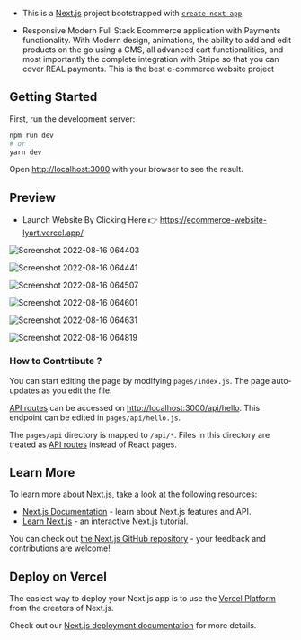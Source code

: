 - This is a [Next.js](https://nextjs.org/) project bootstrapped with [`create-next-app`](https://github.com/vercel/next.js/tree/canary/packages/create-next-app).

- Responsive Modern Full Stack Ecommerce application with Payments functionality. With Modern design, animations, the ability to add and edit products on the go using a CMS, all advanced cart functionalities, and most importantly the complete integration with Stripe so that you can cover REAL payments. This is the best e-commerce website project

## Getting Started

First, run the development server:

```bash
npm run dev
# or
yarn dev
```

Open [http://localhost:3000](http://localhost:3000) with your browser to see the result.

## Preview
- Launch Website By Clicking Here 👉 https://ecommerce-website-lyart.vercel.app/


![Screenshot 2022-08-16 064403](https://user-images.githubusercontent.com/86745118/184778945-2b15088f-b8a9-474e-bac3-c9c4eef6cd1e.png)

![Screenshot 2022-08-16 064441](https://user-images.githubusercontent.com/86745118/184778951-1ecb9e13-025e-4d09-a738-c8d6bea6bd35.png)

![Screenshot 2022-08-16 064507](https://user-images.githubusercontent.com/86745118/184778955-0dbce4cb-84f1-4e9f-899c-22e63c5d5f89.png)

![Screenshot 2022-08-16 064601](https://user-images.githubusercontent.com/86745118/184778957-7f30b9e2-3461-4625-b66c-c919aa501f5b.png)

![Screenshot 2022-08-16 064631](https://user-images.githubusercontent.com/86745118/184778958-acfd9949-3b5b-4395-9b0e-037b5af9e097.png)

![Screenshot 2022-08-16 064819](https://user-images.githubusercontent.com/86745118/184778960-90d607f0-bf3e-4604-82c6-af2afc4651a5.png)

### How to Contrtibute ?
You can start editing the page by modifying `pages/index.js`. The page auto-updates as you edit the file.

[API routes](https://nextjs.org/docs/api-routes/introduction) can be accessed on [http://localhost:3000/api/hello](http://localhost:3000/api/hello). This endpoint can be edited in `pages/api/hello.js`.

The `pages/api` directory is mapped to `/api/*`. Files in this directory are treated as [API routes](https://nextjs.org/docs/api-routes/introduction) instead of React pages.

## Learn More

To learn more about Next.js, take a look at the following resources:

- [Next.js Documentation](https://nextjs.org/docs) - learn about Next.js features and API.
- [Learn Next.js](https://nextjs.org/learn) - an interactive Next.js tutorial.

You can check out [the Next.js GitHub repository](https://github.com/vercel/next.js/) - your feedback and contributions are welcome!

## Deploy on Vercel

The easiest way to deploy your Next.js app is to use the [Vercel Platform](https://vercel.com/new?utm_medium=default-template&filter=next.js&utm_source=create-next-app&utm_campaign=create-next-app-readme) from the creators of Next.js.

Check out our [Next.js deployment documentation](https://nextjs.org/docs/deployment) for more details.
